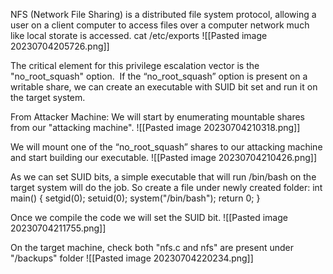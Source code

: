 NFS (Network File Sharing) is a distributed file system protocol, allowing a user on a client computer to access files over a computer network much like local storate is accessed.
	cat /etc/exports ![[Pasted image 20230704205726.png]]
	
The critical element for this privilege escalation vector is the "no_root_squash" option.  If the “no_root_squash” option is present on a writable share, we can create an executable with SUID bit set and run it on the target system.  

From Attacker Machine:
We will start by enumerating mountable shares from our "attacking machine".
![[Pasted image 20230704210318.png]]

We will mount one of the “no_root_squash” shares to our attacking machine and start building our executable.
![[Pasted image 20230704210426.png]]

As we can set SUID bits, a simple executable that will run /bin/bash on the target system will do the job. So create a file under newly created folder:
	int main()
	{  setgid(0);
	  setuid(0);
	  system("/bin/bash");
	  return 0;
	}

Once we compile the code we will set the SUID bit.
![[Pasted image 20230704211755.png]]

On the target machine, check both "nfs.c and nfs" are present under "/backups" folder
![[Pasted image 20230704220234.png]]